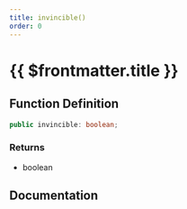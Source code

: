 ```yaml
---
title: invincible()
order: 0
---
```


# {{ $frontmatter.title }}

## Function Definition

```ts
public invincible: boolean;
```

### Returns

* boolean

## Documentation

<!--@include: ./parts/invincible.md-->
